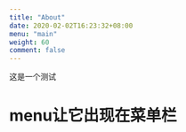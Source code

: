 ```yaml
---
title: "About"
date: 2020-02-02T16:23:32+08:00
menu: "main"
weight: 60
comment: false
---
```

这是一个测试

# menu让它出现在菜单栏